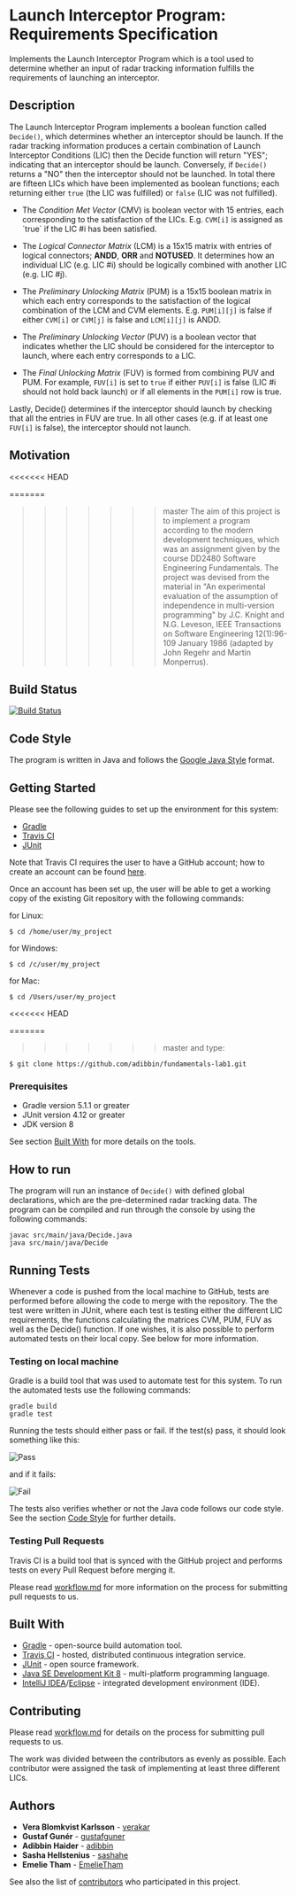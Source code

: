 # Launch Interceptor Program: Requirements Specification

Implements the Launch Interceptor Program which is a tool used to determine whether an input of radar tracking information fulfills the requirements of launching an interceptor. 

## Description
The Launch Interceptor Program implements a boolean function called `Decide()`, which determines whether an interceptor should be launch. If the radar tracking information produces a certain combination of Launch Interceptor Conditions (LIC) then the Decide function will return "YES"; indicating that an interceptor should be launch. Conversely, if `Decide()` returns a "NO" then the interceptor should not be launched. In total there are fifteen LICs which have been implemented as boolean functions; each returning either `true` (the LIC was fulfilled) or `false` (LIC was not fulfilled).

* The *Condition Met Vector* (CMV) is boolean vector with 15 entries, each corresponding to the satisfaction of the LICs. E.g. `CVM[i]` is assigned as ´true´ if the LIC #i has been satisfied.

* The *Logical Connector Matrix* (LCM) is a 15x15 matrix with entries of logical connectors; **ANDD**, **ORR** and **NOTUSED**. It determines how an individual LIC (e.g. LIC #i) should be logically combined with another LIC (e.g. LIC #j).

* The *Preliminary Unlocking Matrix* (PUM) is a 15x15 boolean matrix in which each entry corresponds to the satisfaction of the logical combination of the LCM and CVM elements. E.g. `PUM[i][j]` is false if either `CVM[i]` or `CVM[j]` is false and `LCM[i][j]` is ANDD.

* The *Preliminary Unlocking Vector* (PUV) is a boolean vector that indicates whether the LIC should be considered for the interceptor to launch, where each entry corresponds to a LIC.

* The *Final Unlocking Matrix* (FUV) is formed from combining PUV and PUM. For example, `FUV[i]` is set to `true` if either `PUV[i]` is false (LIC #i should not hold back launch) or if all elements in the `PUM[i]` row is true.

Lastly, Decide() determines if the interceptor should launch by checking that all the entries in FUV are true. In all other cases (e.g. if at least one `FUV[i]` is false), the interceptor should not launch.

## Motivation
<<<<<<< HEAD

=======
>>>>>>> master
The aim of this project is to implement a program according to the modern development techniques, which was an assignment given by the course DD2480 Software Engineering Fundamentals. The project was devised from the material in "An experimental evaluation of the assumption of independence in multi-version programming" by J.C. Knight and N.G. Leveson, IEEE Transactions on Software Engineering 12(1):96-109 January 1986 (adapted by John Regehr and Martin Monperrus).

## Build Status

[![Build Status](https://travis-ci.org/adibbin/fundamentals-lab1.svg?branch=master)](https://travis-ci.org/adibbin/fundamentals-lab1)

## Code Style

The program is written in Java and follows the [Google Java Style](https://google.github.io/styleguide/javaguide.html) format.

## Getting Started
Please see the following guides to set up the environment for this system:

* [Gradle](https://gradle.org/install/)
* [Travis CI](https://docs.travis-ci.com/user/tutorial/)
* [JUnit](https://junit.org/junit5/docs/current/user-guide/)

Note that Travis CI requires the user to have a GitHub account; how to create an account can be found [here](https://help.github.com/articles/signing-up-for-a-new-github-account/).

Once an account has been set up, the user will be able to get a working copy of the existing Git repository with the following commands:

for Linux:

```shell
$ cd /home/user/my_project
```

for Windows:

```shell
$ cd /c/user/my_project
```

for Mac:

```shell
$ cd /Users/user/my_project
```
<<<<<<< HEAD

=======
>>>>>>> master
and type:

```shell
$ git clone https://github.com/adibbin/fundamentals-lab1.git
```

### Prerequisites

* Gradle version 5.1.1 or greater
* JUnit version 4.12 or greater
* JDK version 8

See section [Built With](#built-with) for more details on the tools.

## How to run

The program will run an instance of `Decide()` with defined global declarations, which are the pre-determined radar tracking data. The program can be compiled and run through the console by using the following commands:

```shell
javac src/main/java/Decide.java
java src/main/java/Decide
```

## Running Tests

Whenever a code is pushed from the local machine to GitHub, tests are performed before allowing the code to merge with the repository. The the test were written in JUnit, where each test is testing either the different LIC requirements, the functions calculating the matrices CVM, PUM, FUV as well as the Decide() function. If one wishes, it is also possible to perform automated tests on their local copy. See below for more information.

### Testing on local machine

Gradle is a build tool that was used to automate test for this system. To run the automated tests use the following commands:

```shell
gradle build
gradle test
```
Running the tests should either pass or fail. If the test(s) pass, it should look something like this:

![Pass](https://github.com/adibbin/fundamentals-lab1/blob/issue/4/PassTest.png)

and if it fails:

![Fail](https://github.com/adibbin/fundamentals-lab1/blob/issue/4/FailTest.png)

The tests also verifies whether or not the Java code follows our code style. See the section [Code Style](#code-style) for further details.

### Testing Pull Requests

Travis CI is a build tool that is synced with the GitHub project and performs tests on every Pull Request before merging it.

Please read [workflow.md](https://github.com/adibbin/fundamentals-lab1/blob/master/workflow.md) for more information on the process for submitting pull requests to us.

## Built With

* [Gradle](https://docs.gradle.org/current/userguide/userguide.html) - open-source build automation tool.
* [Travis CI](https://docs.travis-ci.com/) - hosted, distributed continuous integration service.
* [JUnit](https://junit.org/junit5/docs/current/user-guide/) - open source framework.
* [Java SE Development Kit 8](https://docs.oracle.com/javase/8/docs/) - multi-platform programming language.
* [IntelliJ IDEA](https://www.jetbrains.com/idea/)/[Eclipse](https://www.eclipse.org/) - integrated development environment (IDE).

## Contributing

Please read [workflow.md](https://github.com/adibbin/fundamentals-lab1/blob/master/workflow.md) for details on the process for submitting pull requests to us.

The work was divided between the contributors as evenly as possible. Each contributor were assigned the task of implementing at least three different LICs.

## Authors

* **Vera Blomkvist Karlsson** - [verakar](https://github.com/verakar)
* **Gustaf Gunér** - [gustafguner](https://github.com/gustafguner)
* **Adibbin Haider** - [adibbin](https://github.com/adibbin)
* **Sasha Hellstenius** - [sashahe](https://github.com/sashahe)
* **Emelie Tham** - [EmelieTham](https://github.com/EmelieTham)

See also the list of [contributors](https://github.com/adibbin/fundamentals-lab1/contributors) who participated in this project.

